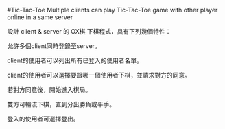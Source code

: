 #Tic-Tac-Toe
Multiple clients can play Tic-Tac-Toe game with other player online in a same server

設計 client & server 的 OX棋 下棋程式，具有下列幾個特性：

允許多個client同時登錄至server。

client的使用者可以列出所有已登入的使用者名單。

client的使用者可以選擇要跟哪一個使用者下棋，並請求對方的同意。

若對方同意後，開始進入棋局。

雙方可輪流下棋，直到分出勝負或平手。

登入的使用者可選擇登出。
